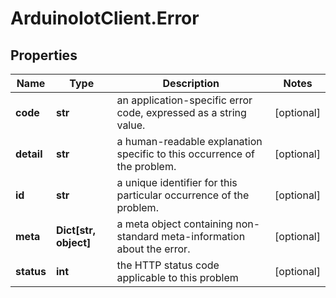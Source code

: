 # ArduinoIotClient.Error

## Properties

Name | Type | Description | Notes
------------ | ------------- | ------------- | -------------
**code** | **str** | an application-specific error code, expressed as a string value. | [optional] 
**detail** | **str** | a human-readable explanation specific to this occurrence of the problem. | [optional] 
**id** | **str** | a unique identifier for this particular occurrence of the problem. | [optional] 
**meta** | **Dict[str, object]** | a meta object containing non-standard meta-information about the error. | [optional] 
**status** | **int** | the HTTP status code applicable to this problem | [optional] 


